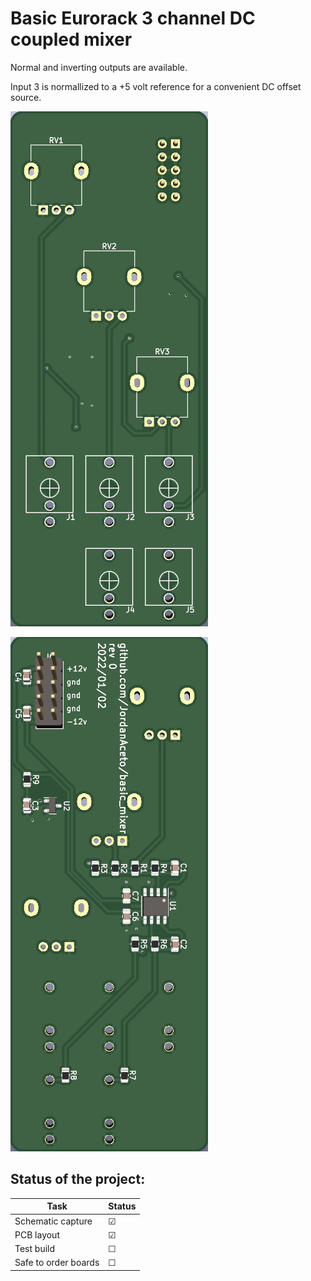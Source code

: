 # Basic Eurorack 3 channel DC coupled mixer

Normal and inverting outputs are available.

Input 3 is normallized to a +5 volt reference for a convenient DC offset source.

![](./main_pcb/pics/pcb_rear.png)

![](./main_pcb/pics/pcb_front.png)



## Status of the project:

Task | Status |
---------|--------------|
Schematic capture | &#9745;
PCB layout | &#9745;
Test build | &#9744;
Safe to order boards| &#9744;
